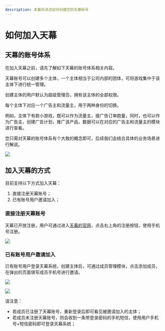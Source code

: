 ```yaml
---
description: 本篇将讲述如何创建您的天幕账号
---
```


# 如何加入天幕

## 天幕的账号体系

在加入天幕之前，请先了解如下天幕的账号体系相关内容。

天幕账号可以创建多个主体，一个主体相当于公司内部的团体，可将游戏集中于该主体下进行统一管理。

创建主体的用户默认为超级管理员，拥有该主体的全部权限。

每个主体下对应一个广告主和流量主，用于两种身份的切换。

例如，主体下有款小游戏，既可以作为流量主，接广告订单跑量，同时，也可以作为广告主，创建广告计划，推广该产品，数据可以在对应的广告主和流量主的模块进行查看。

您只需对天幕的账号体系有个大致的概念即可，后续我们会结合具体的业务场景进行解说。

![](https://cdn.nlark.com/yuque/0/2019/png/254569/1556542245035-45d4252e-26da-47c9-bbf9-d491c2bafca7.png)

## 加入天幕的方式

目前支持以下方式加入天幕：

1. 直接注册天幕账号；
2. 已有账号用户邀请加入；

### **直接注册天幕账号**

天幕已开放注册，用户可通过进入[天幕的官网](https://www.skysriver.com/)，点击右上角的注册按钮，使用手机号注册。

![](https://cdn.nlark.com/yuque/0/2019/jpeg/254569/1556533973614-f8bae4e4-13f4-46c8-b32c-c9dfe4cc33a3.jpeg?x-oss-process=image/resize,w_2000)

### **已有账号用户邀请加入**

已有账号用户登录天幕系统，创建主体后，可通过成员管理模块，点击添加成员，在弹出的页面填写成员手机号进行邀请。

![](https://cdn.nlark.com/yuque/0/2019/png/254569/1556543520065-6063aa96-3b48-42e8-a141-3a9d859dc394.png?x-oss-process=image/resize,w_2000)

![](https://cdn.nlark.com/yuque/0/2019/png/254569/1556543431322-5231f79b-d33d-42d7-95fb-39f6ac5b8114.png?x-oss-process=image/resize,w_2000)

请注意：

* 若成员已注册了天幕账号，重新登录后即可看见被邀请加入的主体；
* 若成员未注册天幕账号，则会收到一条带登录密码的手机短信，使用用户手机号+短信密码即可登录天幕系统；

